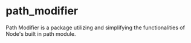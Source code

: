 # path_modifier
Path Modifier is a package utilizing and simplifying the functionalities of Node's built in path module.
